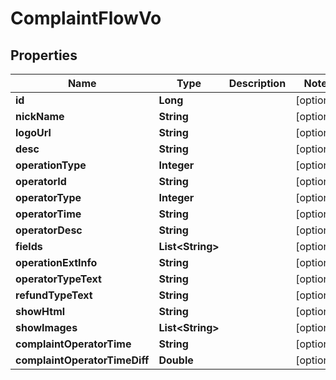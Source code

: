 

# ComplaintFlowVo


## Properties

Name | Type | Description | Notes
------------ | ------------- | ------------- | -------------
**id** | **Long** |  |  [optional]
**nickName** | **String** |  |  [optional]
**logoUrl** | **String** |  |  [optional]
**desc** | **String** |  |  [optional]
**operationType** | **Integer** |  |  [optional]
**operatorId** | **String** |  |  [optional]
**operatorType** | **Integer** |  |  [optional]
**operatorTime** | **String** |  |  [optional]
**operatorDesc** | **String** |  |  [optional]
**fields** | **List&lt;String&gt;** |  |  [optional]
**operationExtInfo** | **String** |  |  [optional]
**operatorTypeText** | **String** |  |  [optional]
**refundTypeText** | **String** |  |  [optional]
**showHtml** | **String** |  |  [optional]
**showImages** | **List&lt;String&gt;** |  |  [optional]
**complaintOperatorTime** | **String** |  |  [optional]
**complaintOperatorTimeDiff** | **Double** |  |  [optional]



